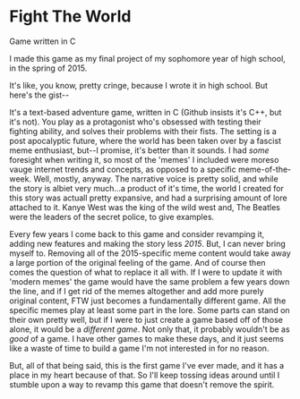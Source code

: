# Fight The World
Game written in C

I made this game as my final project of my sophomore year of high school, in the spring of 2015.

It's like, you know, pretty cringe, because I wrote it in high school. But here's the gist--

It's a text-based adventure game, written in C (Github insists it's C++, but it's not). You play as a protagonist who's obsessed with testing their fighting ability, and solves their problems with their fists. The setting is a post apocalyptic future, where the world has been taken over by a fascist meme enthusiast, but--I promise, it's better than it sounds. I had *some* foresight when writing it, so most of the 'memes' I included were moreso vauge internet trends and concepts, as opposed to a specific meme-of-the-week. Well, mostly, anyway. The narrative voice is pretty solid, and while the story is albiet very much...a product of it's time, the world I created for this story was actuall pretty expansive, and had a surprising amount of lore attached to it. Kanye West was the king of the wild west and, The Beatles were the leaders of the secret police, to give examples.

Every few years I come back to this game and consider revamping it, adding new features and making the story less *2015*. But, I can never bring myself to. Removing all of the 2015-specific meme content would take away a large portion of the original feeling of the game. And of course then comes the question of what to replace it all with. If I were to update it with 'modern memes' the game would have the same problem a few years down the line, and if I get rid of the memes altogether and add more purely original content, FTW just becomes a fundamentally different game. All the specific memes play at least some part in the lore. Some parts can stand on their own pretty well, but if I were to just create a game based off of those alone, it would be a *different game*. Not only that, it probably wouldn't be as *good* of a game. I have other games to make these days, and it just seems like a waste of time to build a game I'm not interested in for no reason.

But, all of that being said, this is the first game I've ever made, and it has a place in my heart because of that. So I'll keep tossing ideas around until I stumble upon a way to revamp this game that doesn't remove the spirit.
